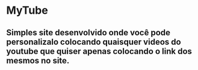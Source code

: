 # MyTube
## Simples site desenvolvido onde você pode personalizalo colocando quaisquer videos do youtube que quiser apenas colocando o link dos mesmos no site.
